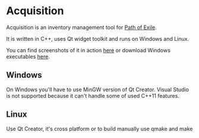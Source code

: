 # Acquisition

Acquisition is an inventory management tool for [Path of Exile](https://www.pathofexile.com/).

It is written in C++, uses Qt widget toolkit and runs on Windows and Linux.

You can find screenshots of it in action [here](http://imgur.com/a/So5Mk) or download Windows executables [here](https://github.com/xyzz/acquisition/releases).

## Windows

On Windows you'll have to use MinGW version of Qt Creator. Visual Studio is not supported because it can't handle some of used C++11 features.

## Linux

Use Qt Creator, it's cross platform or to build manually use qmake and make

